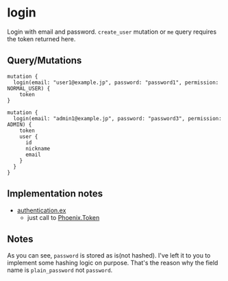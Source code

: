 # login

Login with email and password. `create_user` mutation or `me` query requires the token returned here.

## Query/Mutations

```
mutation {
  login(email: "user1@example.jp", password: "password1", permission: NORMAL_USER) {
    token
}
```

```
mutation {
  login(email: "admin1@example.jp", password: "password3", permission: ADMIN) {
    token
    user {
      id
      nickname
      email
    }
  }
}
```

## Implementation notes

- [authentication.ex](https://github.com/hykw/absinthe_showcase/blob/master/src/lib/showcase_web/graphql/authentication.ex)
  - just call to [Phoenix.Token](https://hexdocs.pm/phoenix/Phoenix.Token.html)

## Notes

As you can see, `password` is stored as is(not hashed). I've left it to you to implement some hashing logic on purpose. That's the reason why the field name is `plain_password` not `password`.

